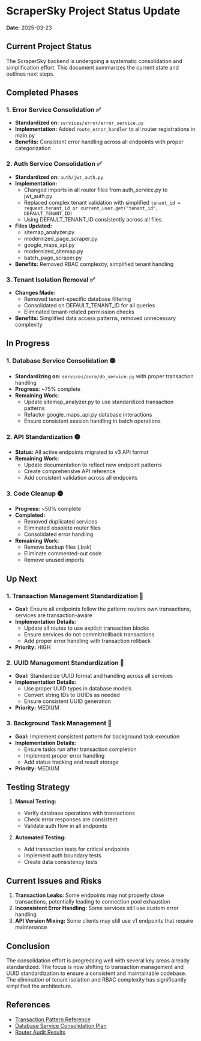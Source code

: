 # ScraperSky Project Status Update

**Date:** 2025-03-23

## Current Project Status

The ScraperSky backend is undergoing a systematic consolidation and simplification effort. This document summarizes the current state and outlines next steps.

## Completed Phases

### 1. Error Service Consolidation ✅
- **Standardized on:** `services/error/error_service.py`
- **Implementation:** Added `route_error_handler` to all router registrations in main.py
- **Benefits:** Consistent error handling across all endpoints with proper categorization

### 2. Auth Service Consolidation ✅
- **Standardized on:** `auth/jwt_auth.py`
- **Implementation:**
  - Changed imports in all router files from auth_service.py to jwt_auth.py
  - Replaced complex tenant validation with simplified `tenant_id = request.tenant_id or current_user.get("tenant_id", DEFAULT_TENANT_ID)`
  - Using DEFAULT_TENANT_ID consistently across all files
- **Files Updated:**
  - sitemap_analyzer.py
  - modernized_page_scraper.py
  - google_maps_api.py
  - modernized_sitemap.py
  - batch_page_scraper.py
- **Benefits:** Removed RBAC complexity, simplified tenant handling

### 3. Tenant Isolation Removal ✅
- **Changes Made:**
  - Removed tenant-specific database filtering
  - Consolidated on DEFAULT_TENANT_ID for all queries
  - Eliminated tenant-related permission checks
- **Benefits:** Simplified data access patterns, removed unnecessary complexity

## In Progress

### 1. Database Service Consolidation 🟡
- **Standardizing on:** `services/core/db_service.py` with proper transaction handling
- **Progress:** ~75% complete
- **Remaining Work:**
  - Update sitemap_analyzer.py to use standardized transaction patterns
  - Refactor google_maps_api.py database interactions
  - Ensure consistent session handling in batch operations

### 2. API Standardization 🟡
- **Status:** All active endpoints migrated to v3 API format
- **Remaining Work:**
  - Update documentation to reflect new endpoint patterns
  - Create comprehensive API reference
  - Add consistent validation across all endpoints

### 3. Code Cleanup 🟡
- **Progress:** ~50% complete
- **Completed:**
  - Removed duplicated services
  - Eliminated obsolete router files
  - Consolidated error handling
- **Remaining Work:**
  - Remove backup files (.bak)
  - Eliminate commented-out code
  - Remove unused imports

## Up Next

### 1. Transaction Management Standardization 📅
- **Goal:** Ensure all endpoints follow the pattern: routers own transactions, services are transaction-aware
- **Implementation Details:**
  - Update all routes to use explicit transaction blocks
  - Ensure services do not commit/rollback transactions
  - Add proper error handling with transaction rollback
- **Priority:** HIGH

### 2. UUID Management Standardization 📅
- **Goal:** Standardize UUID format and handling across all services
- **Implementation Details:**
  - Use proper UUID types in database models
  - Convert string IDs to UUIDs as needed
  - Ensure consistent UUID generation
- **Priority:** MEDIUM

### 3. Background Task Management 📅
- **Goal:** Implement consistent pattern for background task execution
- **Implementation Details:**
  - Ensure tasks run after transaction completion
  - Implement proper error handling
  - Add status tracking and result storage
- **Priority:** MEDIUM

## Testing Strategy

1. **Manual Testing:**
   - Verify database operations with transactions
   - Check error responses are consistent
   - Validate auth flow in all endpoints

2. **Automated Testing:**
   - Add transaction tests for critical endpoints
   - Implement auth boundary tests
   - Create data consistency tests

## Current Issues and Risks

1. **Transaction Leaks:** Some endpoints may not properly close transactions, potentially leading to connection pool exhaustion
2. **Inconsistent Error Handling:** Some services still use custom error handling
3. **API Version Mixing:** Some clients may still use v1 endpoints that require maintenance

## Conclusion

The consolidation effort is progressing well with several key areas already standardized. The focus is now shifting to transaction management and UUID standardization to ensure a consistent and maintainable codebase. The elimination of tenant isolation and RBAC complexity has significantly simplified the architecture.

## References

- [Transaction Pattern Reference](../08-testing/08-01-transaction-pattern-reference-2025-03-23.md)
- [Database Service Consolidation Plan](../02-database-consolidation/02-03-database-service-consolidation-plan-2025-03-23.md)
- [Router Audit Results](../05-api-standardization/05-01-router-audit-results-2025-03-24.md)
